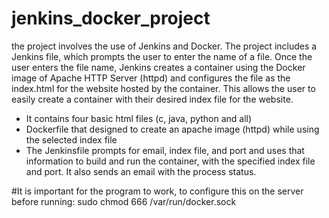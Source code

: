 # jenkins_docker_project
the project involves the use of Jenkins and Docker. The project includes a Jenkins file, 
which prompts the user to enter the name of a file. Once the user enters the file name, Jenkins 
creates a container using the Docker image of Apache HTTP Server (httpd) and configures the file 
as the index.html for the website hosted by the container. This allows the user to easily create a container
with their desired index file for the website.

* It contains four basic html files (c, java, python and all)
* Dockerfile that designed to create an apache image (httpd) while using the selected index file
* The Jenkinsfile prompts for email, index file, and port and uses that information to build and run the container,
  with the specified index file and port. It also sends an email with the process status.


#It is important for the program to work, to configure this on the server before running: sudo chmod 666 /var/run/docker.sock
